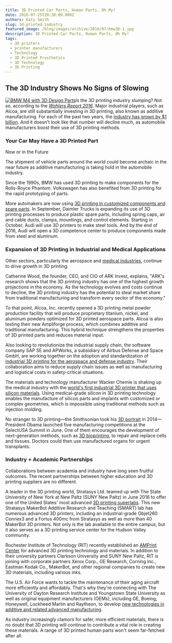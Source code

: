 ```yaml
---
title: 3D Printed Car Parts, Human Parts, Oh My!
date: 2016-07-25T20:30:00.000Z
authors: Katy Smith
slug: 3d-printed-industry
featured_image: /blog/images/archive/2016/07/bmw3D-1.jpg
description: 3D Printed Car Parts, Human Parts, Oh My!
tags:
  - 3D printers
  - printer manufacturers
  - Technology
  - 3D Printed Prosthetics
  - 3D Technology
  - 3D Printing
---
```

## The 3D Industry Shows No Signs of Slowing

[![BMW M4 with 3D Design Parts](/blog/images/bmw3D.jpg "MM-Performance BMW M4 with 3D Design Parts")](http://www.motorward.com/2014/12/mm-performance-bmw-m4-with-3d-design-parts/)Is the 3D printing industry slumping? Not so, according to the *[Wohlers Report 2016](http://wohlersassociates.com/2016report.htm)*. Major industrial players, such as Alcoa, are still substantially investing in 3D printing, also known as additive manufacturing. For each of the past two years, the [industry has grown by $1 billion](http://www.forbes.com/sites/tjmccue/2016/04/25/wohlers-report-2016-3d-printer-industry-surpassed-5-1-billion/). And it doesn't look like that number will decline much, as automobile manufacturers boost their use of 3D printing methods.

### Your Car May Have a 3D Printed Part

Now or in the Future

The shipment of vehicle parts around the world could become archaic in the near future as additive manufacturing is taking hold in the automobile industry.

Since the 1990s, BMW has used 3D printing to make components for the Rolls-Royce Phantom. Volkswagen has also benefited from 3D printing for the rapid prototyping of parts.

More automakers are now using [3D printing in customized components and spare parts](http://www.businessinsider.com/r-daimler-trucks-to-use-3d-printing-in-spare-parts-production-2016-7). In September, Daimler Trucks is expanding its use of 3D printing processes to produce plastic spare parts, including spring caps, air and cable ducts, clamps, mountings, and control elements. Starting in October, Audi will use 3D printers to make steel tools. And by the end of 2016, Audi will open a 3D competence center to produce components made from steel and aluminum.

### Expansion of 3D Printing in Industrial and Medical Applications

Other sectors, particularly the aerospace and [medical industries](https://www.comboink.com/blog/3d-printed-prosthetics-exceptional-affordable/), continue to drive growth in 3D printing.

Catherine Wood, the founder, CEO, and CIO of ARK Invest, explains, "ARK's research shows that the 3D printing industry has one of the highest growth projections in the economy. As the technology evolves and costs continue to decline, the 3D printing industry has the potential to steal market share from traditional manufacturing and transform every sector of the economy."

To that point, Alcoa, Inc. recently opened a 3D printing metal powder production facility that will produce proprietary titanium, nickel, and aluminum powders optimized for 3D printed aerospace parts. Alcoa is also testing their new Ampliforge process, which combines additive and traditional manufacturing. This hybrid technique strengthens the properties of 3D printed parts and reduces material input.

Also looking to revolutionize the industrial supply chain, the software company SAP SE and APWorks, a subsidiary of Airbus Defense and Space GmbH, are working together on the adoption and standardization of [industrial 3D printing for the aerospace and defense industry](https://www.zacks.com/stock/news/223307/sapapworks-team-up-to-accelerate-industrial-3d-printing). Their collaboration aims to reduce supply chain issues as well as manufacturing and logistical costs in safety-critical situations.

The materials and technology manufacturer Wacker Chemie is shaking up the medical industry with the [world's first industrial 3D printer that uses silicon materials](https://3dprint.com/141718/wacker-3d-printer-silicones/). Using medical-grade silicon in 3D printing technology enables the manufacture of silicon parts and implants with customized or complex geometries, which is impossible using traditional methods such as injection molding.

No stranger to 3D printing—the Smithsonian took his [3D portrait](https://3dprint.com/6595/obama-3d-printed/) in 2014—President Obama launched five manufacturing competitions at the SelectUSA Summit in June. One of them encourages the development of next-generation methods, such as [3D bioprinting](https://www.dodmantech.com/Institutes/ATB-MII), to repair and replace cells and tissues. Doctors could then use manufactured organs for urgent transplants.

### Industry + Academic Partnerships

Collaborations between academia and industry have long seen fruitful outcomes. The recent partnerships between higher education and 3D printing suppliers are no different.

A leader in the 3D printing world, Stratasys Ltd. teamed up with The State University of New York at New Paltz (SUNY New Paltz) in June 2016 to offer one of the United States' most advanced [3D printing superlabs](http://www.businesswire.com/news/home/20160623006011/en/SUNY-Paltz-Opens-3D-Printing-Superlab-Supporting). This new Stratasys MakerBot Additive Research and Teaching (SMART) lab has numerous advanced 3D printers, including an industrial-grade Objet260 Connex3 and a Fortus 400mc from Stratasys as well as more than 40 MakerBot 3D printers. Not only is the lab available to the entire campus, but it also serves as a 3D printing service center for the Hudson Valley community.

Rochester Institute of Technology (RIT) recently established an [AMPrint Center](http://www.democratandchronicle.com/story/money/2016/06/30/3-d-printing-comes-center-stage-rit/86231936/) for advanced 3D printing technology and materials. In addition to their university partners Clarkson University and SUNY New Paltz, RIT is joining with corporate partners Xerox Corp., GE Research, Corning Inc., Eastman Kodak Co., MakerBot, and other regional companies to create new 3D materials, including various inks.

The U.S. Air Force wants to tackle the maintenance of their aging aircraft more efficiently and affordably. That's why they're connecting with The University of Dayton Research Institute and Youngstown State University as well as original equipment manufacturers (OEMs), including GE, Boeing, Honeywell, Lockheed Martin and Raytheon, to develop [new technologies in additive and related advanced manufacturing](https://www.udayton.edu/news/articles/2016/07/america%5Fmakes%5Faward.php).

As industry increasingly clamors for safer, more efficient materials, there is no doubt that 3D printing will continue to contribute a vital role in creating these materials. A range of 3D printed human parts won't seem far-fetched after all.
